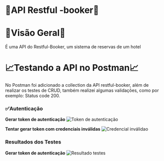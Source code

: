 # 🏨API Restful -booker🏨 #

# 👀Visão Geral👀 #
É uma API do Restful-Booker, um sistema de reservas de um hotel

# 📈Testando a API no Postman📈 #
No Postman foi adicionado a collection da API restful-booker, além de realizar os testes de CRUD, também realizei algumas validações, como por exemplo: Status code 200. 

### ✅Autenticação ###
**Gerar token de autenticação**
![Token de autenticação](https://imgur.com/k6tYcjq.png)

**Tentar gerar token com credenciais inválidas**
![Credencial inválidao](https://imgur.com/nEYTqTZ.png)

### Resultados dos Testes ###
**Gerar token de autenticação**
![Resultado testes](https://imgur.com/CJsRYpO.png)
